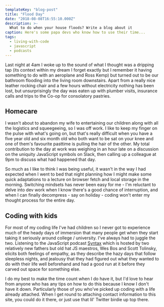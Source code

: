 ```yaml
---
templateKey: "blog-post"
title: "Flood Day"
date: "2018-08-08T16:55:10.000Z"
description: >-
  What to do when your house floods? Write a blog about it
caption: Here's some papa devs who know how to use their time...
tags:
  - living-with-code
  - javascript
  - podcasts
---
```


Last night at 4am I woke up to the sound of what I thought was a dripping tap (its context within my dream I forget exactly but I remember it having something to do with an aeroplane and Ross Kemp) but turned out to be our bathroom flooding into the living room downstairs. Apart from a really nice leather rocking chair and a few hours without electricity nothing has been lost, but unsurprisingly the day was eaten up with plumber visits, insurance calls and trips to the Co-op for consolatory pastries.

## Homecare

I wasn't about to abandon my wife to entertaining our children along with all the logistics and squeegeeing, so I was off work. I like to keep my finger on the pulse with what's going on, but that's really difficult when you have a five year old and six month old who both want to be sat on your knee and one of them's favourite pasttime is pulling the hair of the other. My total contribution to the day at work was weighing in an hour late on a discussion on the uniquity JavaScript symbols on Slack, then calling up a colleague at 9pm to discuss what had happened that day.

So much as I like to think I was being useful, it wasn't in the way I had expected when I went to bed that night planning how I might make some quick adaptations to a lecture on browser fetch and local storage in the morning. Switching mindsets has never been easy for me - I'm reluctant to delve into dev work when I know there's a good chance of interruption, and when I can finally decompress - say on holiday - coding won't enter my thought process for the entire day.

## Coding with kids

For most of my coding life I've had children so I never got to experience much of the heady days of immersion that many people get when they start taking it seriously around college / university. I've always had to juggle the two. Listening to the JavaScript podcast [Syntax](https://syntax.fm/) which is hosted by two relatively new fathers but old hat JS maestros, Wes Bos and Scott Tolinsky, elicits both feelings of empathy, as they describe the hazy days that follow sleepless nights, and jealousy that they had figured out what they wanted to do with their life well beforehand and had a good run at it before they carved out space for something else.

I do my best to make the time count when I do have it, but I'd love to hear from anyone who has any tips on how to do this because I know I don't have it down. Particularly those of you who've picked up coding with a life already attached. When I get round to attaching contact information to this site, you could do it there, or just use that lil' Twitter birdie up top there.
